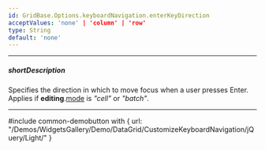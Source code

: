 ```yaml
---
id: GridBase.Options.keyboardNavigation.enterKeyDirection
acceptValues: 'none' | 'column' | 'row'
type: String
default: 'none'
---
```

---
##### shortDescription
Specifies the direction in which to move focus when a user presses Enter. Applies if **editing**.[mode]({basewidgetpath}/Configuration/editing/#mode) is *"cell"* or *"batch"*.

---
#include common-demobutton with {
    url: "/Demos/WidgetsGallery/Demo/DataGrid/CustomizeKeyboardNavigation/jQuery/Light/"
}